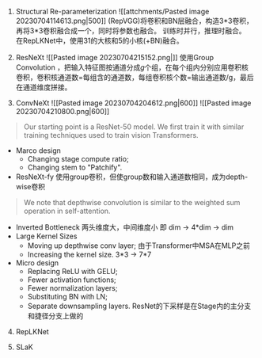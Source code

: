 1. Structural Re-parameterization
   ![[attchments/Pasted image 20230704114613.png|500]]
   (RepVGG)将卷积和BN层融合，构造3\*3卷积，再将3\*3卷积融合成一个，同时将参数也融合。
   训练时并行，推理时融合。
   在RepLKNet中，使用31的大核和5的小核(+BN)融合。
   
2. ResNeXt
   ![[Pasted image 20230704215152.png|]]
   使用Group Convolution ，把输入特征图按通道分成*g*个组，在每个组内分别应用卷积核卷积，卷积核通道数=每组含的通道数，每组卷积核个数=输出通道数/g，最后在通道维度拼接。
   
3. ConvNeXt
   ![[Pasted image 20230704204612.png|600]]
   ![[Pasted image 20230704210800.png|600]]
> Our starting point is a ResNet-50 model. We first train it with similar training techniques used to train vision Transformers.

- Marco design
	- Changing stage compute ratio;
	- Changing stem to "Patchify".
- ResNeXt-fy
	使用group卷积，但使group数和输入通道数相同，成为depth-wise卷积
>We note that depthwise convolution is similar to the weighted sum operation in self-attention.
- Inverted Bottleneck
	两头维度大，中间维度小
	即 dim -> 4\*dim -> dim
- Large Kernel Sizes
	- Moving up depthwise conv layer;
		由于Transformer中MSA在MLP之前
	- Increasing the kernel size.
		3\*3 -> 7\*7
- Micro design
	- Replacing ReLU with GELU;
	- Fewer activation functions;
	- Fewer normalization layers;
	- Substituting BN with LN;
	- Separate downsampling layers.
		ResNet的下采样是在Stage内的主分支和捷径分支上做的
  
4. RepLKNet
 
5. SLaK
   

   
